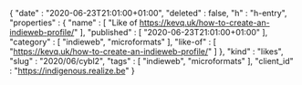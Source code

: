 {
  "date" : "2020-06-23T21:01:00+01:00",
  "deleted" : false,
  "h" : "h-entry",
  "properties" : {
    "name" : [ "Like of https://kevq.uk/how-to-create-an-indieweb-profile/" ],
    "published" : [ "2020-06-23T21:01:00+01:00" ],
    "category" : [ "indieweb", "microformats" ],
    "like-of" : [ "https://kevq.uk/how-to-create-an-indieweb-profile/" ]
  },
  "kind" : "likes",
  "slug" : "2020/06/cybl2",
  "tags" : [ "indieweb", "microformats" ],
  "client_id" : "https://indigenous.realize.be"
}
